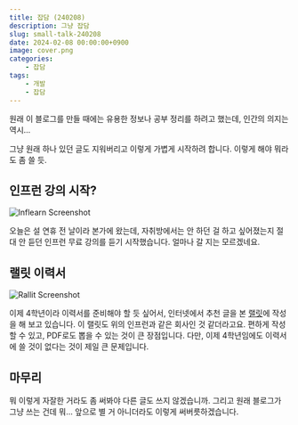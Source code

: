 ```yaml
---
title: 잡담 (240208)
description: 그냥 잡담
slug: small-talk-240208
date: 2024-02-08 00:00:00+0900
image: cover.png
categories:
    - 잡담
tags:
    - 개발
    - 잡담
---
```


원래 이 블로그를 만들 때에는 유용한 정보나 공부 정리를 하려고 했는데, 인간의 의지는 역시...

그냥 원래 하나 있던 글도 지워버리고 이렇게 가볍게 시작하려 합니다. 이렇게 해야 뭐라도 좀 쓸 듯.

## 인프런 강의 시작?

![Inflearn Screenshot](https://cdn.discordapp.com/attachments/1016613887698800724/1205107607724105758/image.png?ex=65d72aeb&is=65c4b5eb&hm=1b1aa1a4a8c5491036725f8d8086151f35b998173ecf18bc9457232b0c7add6b&)

오늘은 설 연휴 전 날이라 본가에 왔는데, 자취방에서는 안 하던 걸 하고 싶어졌는지 절대 안 듣던 인프런 무료 강의를 듣기 시작했습니다. 얼마나 갈 지는 모르겠네요.

## 랠릿 이력서

![Rallit Screenshot](https://cdn.discordapp.com/attachments/1016613887698800724/1205109103358255175/image.png?ex=65d72c50&is=65c4b750&hm=e474a82bb13fed3dcca3a5f4dd4eac951daeafc8878b15473c4b6ba12ce7aa7e&)

이제 4학년이라 이력서를 준비해야 할 듯 싶어서, 인터넷에서 추천 글을 본 [랠릿](https://www.rallit.com/resume)에 작성을 해 보고 있습니다. 이 랠릿도 위의 인프런과 같은 회사인 것 같더라고요. 편하게 작성할 수 있고, PDF로도 뽑을 수 있는 것이 큰 장점입니다. 다만, 이제 4학년임에도 이력서에 쓸 것이 없다는 것이 제일 큰 문제입니다.

## 마무리

뭐 이렇게 자잘한 거라도 좀 써봐야 다른 글도 쓰지 않겠습니까. 그리고 원래 블로그가 그냥 쓰는 건데 뭐... 앞으로 별 거 아니더라도 이렇게 써버릇하겠습니다.
